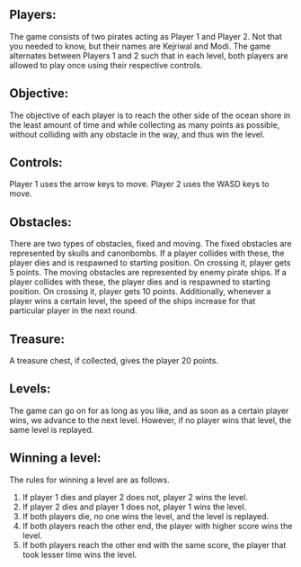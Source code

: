 ## Players:
The game consists of two pirates acting as Player 1 and Player 2. Not that you needed to know, but their names are Kejriwal and Modi. The game alternates between Players 1 and 2 such that
in each level, both players are allowed to play once using their respective controls.

## Objective:
The objective of each player is to reach the other side of the ocean shore in the least amount of time and while collecting as many points as possible, without colliding with any
obstacle in the way, and thus win the level.

## Controls:
Player 1 uses the arrow keys to move. Player 2 uses the WASD keys to move.

## Obstacles:
There are two types of obstacles, fixed and moving.
The fixed obstacles are represented by skulls and canonbombs. If a player collides with these, the player dies and is respawned to starting position. On crossing it, player gets 5 points.
The moving obstacles are represented by enemy pirate ships. If a player collides with these, the player dies and is respawned to starting position. On crossing it, player
gets 10 points. Additionally, whenever a player wins a certain level, the speed of the ships increase for that particular player in the next round.

## Treasure:
A treasure chest, if collected, gives the player 20 points.

## Levels:
The game can go on for as long as you like, and as soon as a certain player wins, we advance to the next level. However, if no player wins that level, the same level is replayed.

## Winning a level:
The rules for winning a level are as follows.
1. If player 1 dies and player 2 does not, player 2 wins the level.
2. If player 2 dies and player 1 does not, player 1 wins the level.
3. If both players die, no one wins the level, and the level is replayed.
4. If both players reach the other end, the player with higher score wins the level.
5. If both players reach the other end with the same score, the player that took lesser time wins the level.
